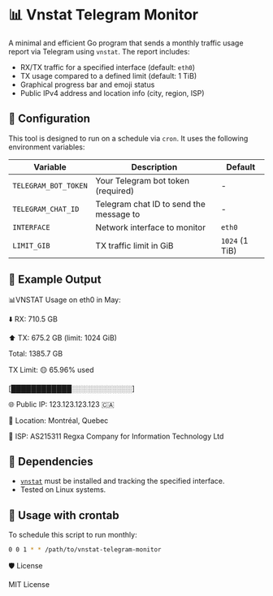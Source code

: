 # 📊 Vnstat Telegram Monitor

A minimal and efficient Go program that sends a monthly traffic usage report via Telegram using `vnstat`. The report includes:

- RX/TX traffic for a specified interface (default: `eth0`)
- TX usage compared to a defined limit (default: 1 TiB)
- Graphical progress bar and emoji status
- Public IPv4 address and location info (city, region, ISP)

## 🔧 Configuration

This tool is designed to run on a schedule via `cron`. It uses the following environment variables:

| Variable            | Description                                  | Default     |
|---------------------|----------------------------------------------|-------------|
| `TELEGRAM_BOT_TOKEN`| Your Telegram bot token (required)           | -           |
| `TELEGRAM_CHAT_ID`  | Telegram chat ID to send the message to      | -           |
| `INTERFACE`         | Network interface to monitor                 | `eth0`      |
| `LIMIT_GIB`         | TX traffic limit in GiB                      | `1024` (1 TiB) |

## 🧪 Example Output

📊VNSTAT
Usage on eth0 in May:

⬇️ RX: 710.5 GB

⬆️ TX: 675.2 GB (limit: 1024 GiB)

Total: 1385.7 GB

TX Limit: 🟡 65.96% used

[████████████░░░░░░░░░░░░]

🌐 Public IP: 123.123.123.123 🇨🇦

📍 Location: Montréal, Quebec

🏢 ISP: AS215311 Regxa Company for Information Technology Ltd


## 🐧 Dependencies

- [`vnstat`](https://humdi.net/vnstat/) must be installed and tracking the specified interface.
- Tested on Linux systems.

## 📅 Usage with crontab

To schedule this script to run monthly:

```bash
0 0 1 * * /path/to/vnstat-telegram-monitor
```
🛡️ License

MIT License
